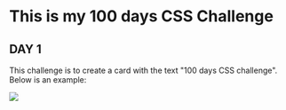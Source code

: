 <h1>This is my 100 days CSS Challenge</h1>
<h2>DAY 1</h2>
<p>This challenge is to create a card with the text "100 days CSS challenge". Below is an example:</p>
<img src="https://user-images.githubusercontent.com/83260908/127424071-a323e989-c3a9-4631-a749-04c0791f1eb8.png">